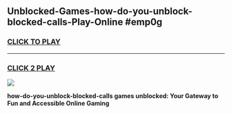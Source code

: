 
## Unblocked-Games-how-do-you-unblock-blocked-calls-Play-Online #emp0g
<h3>
<a href="https://news.freeplayer.one?title=how-do-you-unblock-blocked-calls&ref=3">CLICK TO PLAY</a></h3>
<hr>

<h3>
<a href="https://news.freeplayer.one?title=how-do-you-unblock-blocked-calls&ref=3">CLICK 2 PLAY</a>
  
</h3>

<a href="https://news.freeplayer.one?title=how-do-you-unblock-blocked-calls&ref=3"><img src="https://clearcache.store/games.png"></a>


**how-do-you-unblock-blocked-calls games unblocked: Your Gateway to Fun and Accessible Online Gaming**
